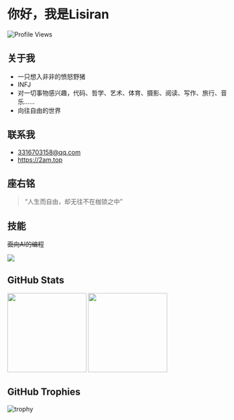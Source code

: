 # 你好，我是Lisiran  

![Profile Views](https://komarev.com/ghpvc/?username=forever218&color=blueviolet&style=flat-square)  



##  关于我
- 一只想入非非的愤怒野猪
- INFJ
- 对一切事物感兴趣，代码、哲学、艺术、体育、摄影、阅读、写作、旅行、音乐......
- 向往自由的世界

## 联系我
- 3316703158@qq.com
- https://2am.top




## 座右铭
> “人生而自由，却无往不在枷锁之中”



## 技能
~~面向AI的编程~~
<p>
  <img src="https://skillicons.dev/icons?i=python,php,js,html,css,git,linux,docker,vscode" />
</p>



## GitHub Stats
<p>
  <img src="https://github-readme-stats.vercel.app/api?username=forever218&show_icons=true&theme=radical" height="180"/>
  <img src="https://github-readme-stats.vercel.app/api/top-langs/?username=forever218&layout=compact&theme=radical" height="180"/>
</p>



## GitHub Trophies
![trophy](https://github-profile-trophy.vercel.app/?username=forever218&theme=radical&column=6)



